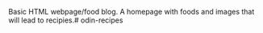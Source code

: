Basic HTML webpage/food blog. A homepage with foods and images that will lead to recipies.# odin-recipes
